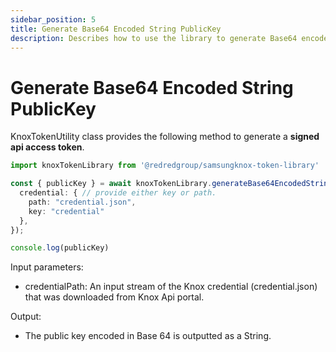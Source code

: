 ```yaml
---
sidebar_position: 5
title: Generate Base64 Encoded String PublicKey
description: Describes how to use the library to generate Base64 encoded Public Keys available in Samsung Knox.
---
```


# Generate Base64 Encoded String PublicKey

KnoxTokenUtility class provides the following method to generate a **signed api access token**.

```ts
import knoxTokenLibrary from '@redredgroup/samsungknox-token-library'

const { publicKey } = await knoxTokenLibrary.generateBase64EncodedStringPublicKey({
  credential: { // provide either key or path.
    path: "credential.json",
    key: "credential"
  },
});

console.log(publicKey)
```

Input parameters:

- credentialPath: An input stream of the Knox credential (credential.json) that was downloaded from Knox Api portal.

Output:

- The public key encoded in Base 64 is outputted as a String.
